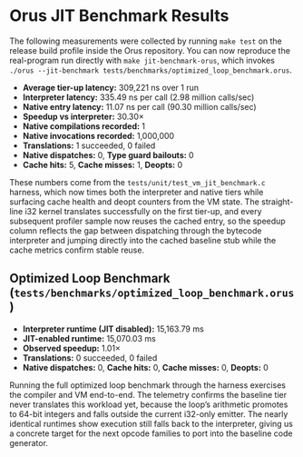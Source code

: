 # Orus JIT Benchmark Results

The following measurements were collected by running `make test` on the release build profile inside the Orus repository. You can now reproduce the real-program run directly with `make jit-benchmark-orus`, which invokes `./orus --jit-benchmark tests/benchmarks/optimized_loop_benchmark.orus`.

- **Average tier-up latency:** 309,221 ns over 1 run
- **Interpreter latency:** 335.49 ns per call (2.98 million calls/sec)
- **Native entry latency:** 11.07 ns per call (90.30 million calls/sec)
- **Speedup vs interpreter:** 30.30×
- **Native compilations recorded:** 1
- **Native invocations recorded:** 1,000,000
- **Translations:** 1 succeeded, 0 failed
- **Native dispatches:** 0, **Type guard bailouts:** 0
- **Cache hits:** 5, **Cache misses:** 1, **Deopts:** 0

These numbers come from the `tests/unit/test_vm_jit_benchmark.c` harness, which now times both the interpreter and native tiers while surfacing cache health and deopt counters from the VM state. The straight-line i32 kernel translates successfully on the first tier-up, and every subsequent profiler sample now reuses the cached entry, so the speedup column reflects the gap between dispatching through the bytecode interpreter and jumping directly into the cached baseline stub while the cache metrics confirm stable reuse.

## Optimized Loop Benchmark (`tests/benchmarks/optimized_loop_benchmark.orus`)

- **Interpreter runtime (JIT disabled):** 15,163.79 ms
- **JIT-enabled runtime:** 15,070.03 ms
- **Observed speedup:** 1.01×
- **Translations:** 0 succeeded, 0 failed
- **Native dispatches:** 0, **Cache hits:** 0, **Cache misses:** 0, **Deopts:** 0

Running the full optimized loop benchmark through the harness exercises the compiler and VM end-to-end. The telemetry confirms the baseline tier never translates this workload yet, because the loop’s arithmetic promotes to 64-bit integers and falls outside the current i32-only emitter. The nearly identical runtimes show execution still falls back to the interpreter, giving us a concrete target for the next opcode families to port into the baseline code generator.
